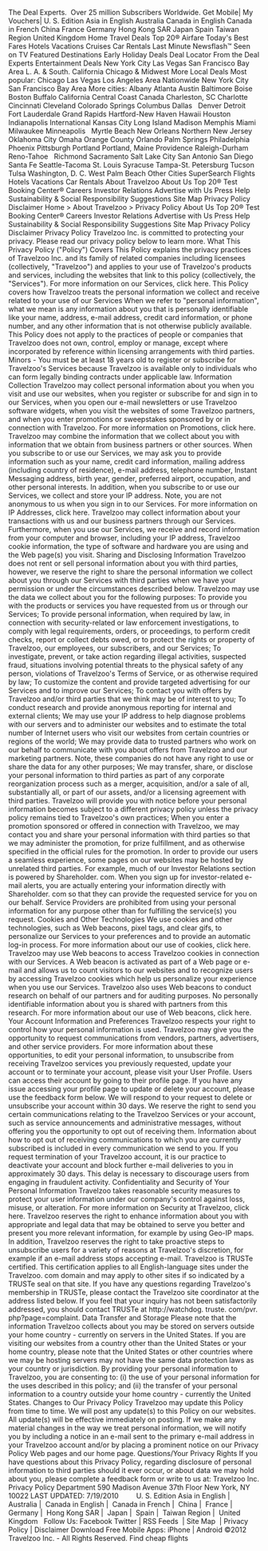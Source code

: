 The Deal Experts.  Over 25 million Subscribers Worldwide. Get Mobile| My Vouchers| U. S. Edition Asia in English Australia Canada in English Canada in French China France Germany Hong Kong SAR Japan Spain Taiwan Region United Kingdom Home Travel Deals Top 20® Airfare Today's Best Fares Hotels Vacations Cruises Car Rentals Last Minute Newsflash™ Seen on TV Featured Destinations Early Holiday Deals Deal Locator From the Deal Experts Entertainment Deals New York City Las Vegas San Francisco Bay Area L. A. & South. California Chicago & Midwest More Local Deals Most popular: Chicago Las Vegas Los Angeles Area Nationwide New York City San Francisco Bay Area More cities: Albany Atlanta Austin Baltimore Boise Boston Buffalo California Central Coast Canada Charleston, SC Charlotte Cincinnati Cleveland Colorado Springs Columbus Dallas   Denver Detroit Fort Lauderdale Grand Rapids Hartford-New Haven Hawaii Houston Indianapolis International Kansas City Long Island Madison Memphis Miami Milwaukee Minneapolis   Myrtle Beach New Orleans Northern New Jersey Oklahoma City Omaha Orange County Orlando Palm Springs Philadelphia Phoenix Pittsburgh Portland Portland, Maine Providence Raleigh-Durham Reno-Tahoe   Richmond Sacramento Salt Lake City San Antonio San Diego Santa Fe Seattle-Tacoma St. Louis Syracuse Tampa-St. Petersburg Tucson Tulsa Washington, D. C. West Palm Beach Other Cities SuperSearch Flights Hotels Vacations Car Rentals About Travelzoo About Us Top 20® Test Booking Center® Careers Investor Relations Advertise with Us Press Help Sustainability & Social Responsibility Suggestions Site Map Privacy Policy Disclaimer Home > About Travelzoo > Privacy Policy About Us Top 20® Test Booking Center® Careers Investor Relations Advertise with Us Press Help Sustainability & Social Responsibility Suggestions Site Map Privacy Policy Disclaimer Privacy Policy Travelzoo Inc. is committed to protecting your privacy. Please read our privacy policy below to learn more. What This Privacy Policy ("Policy") Covers This Policy explains the privacy practices of Travelzoo Inc. and its family of related companies including licensees (collectively, "Travelzoo") and applies to your use of Travelzoo's products and services, including the websites that link to this policy (collectively, the "Services"). For more information on our Services, click here. This Policy covers how Travelzoo treats the personal information we collect and receive related to your use of our Services When we refer to "personal information", what we mean is any information about you that is personally identifiable like your name, address, e-mail address, credit card information, or phone number, and any other information that is not otherwise publicly available. This Policy does not apply to the practices of people or companies that Travelzoo does not own, control, employ or manage, except where incorporated by reference within licensing arrangements with third parties. Minors - You must be at least 18 years old to register or subscribe for Travelzoo's Services because Travelzoo is available only to individuals who can form legally binding contracts under applicable law. Information Collection Travelzoo may collect personal information about you when you visit and use our websites, when you register or subscribe for and sign in to our Services, when you open our e-mail newsletters or use Travelzoo software widgets, when you visit the websites of some Travelzoo partners, and when you enter promotions or sweepstakes sponsored by or in connection with Travelzoo. For more information on Promotions, click here. Travelzoo may combine the information that we collect about you with information that we obtain from business partners or other sources. When you subscribe to or use our Services, we may ask you to provide information such as your name, credit card information, mailing address (including country of residence), e-mail address, telephone number, Instant Messaging address, birth year, gender, preferred airport, occupation, and other personal interests. In addition, when you subscribe to or use our Services, we collect and store your IP address. Note, you are not anonymous to us when you sign in to our Services. For more information on IP Addresses, click here. Travelzoo may collect information about your transactions with us and our business partners through our Services. Furthermore, when you use our Services, we receive and record information from your computer and browser, including your IP address, Travelzoo cookie information, the type of software and hardware you are using and the Web page(s) you visit. Sharing and Disclosing Information Travelzoo does not rent or sell personal information about you with third parties, however, we reserve the right to share the personal information we collect about you through our Services with third parties when we have your permission or under the circumstances described below. Travelzoo may use the data we collect about you for the following purposes: To provide you with the products or services you have requested from us or through our Services; To provide personal information, when required by law, in connection with security-related or law enforcement investigations, to comply with legal requirements, orders, or proceedings, to perform credit checks, report or collect debts owed, or to protect the rights or property of Travelzoo, our employees, our subscribers, and our Services; To investigate, prevent, or take action regarding illegal activities, suspected fraud, situations involving potential threats to the physical safety of any person, violations of Travelzoo's Terms of Service, or as otherwise required by law; To customize the content and provide targeted advertising for our Services and to improve our Services; To contact you with offers by Travelzoo and/or third parties that we think may be of interest to you; To conduct research and provide anonymous reporting for internal and external clients; We may use your IP address to help diagnose problems with our servers and to administer our websites and to estimate the total number of Internet users who visit our websites from certain countries or regions of the world; We may provide data to trusted partners who work on our behalf to communicate with you about offers from Travelzoo and our marketing partners. Note, these companies do not have any right to use or share the data for any other purposes; We may transfer, share, or disclose your personal information to third parties as part of any corporate reorganization process such as a merger, acquisition, and/or a sale of all, substantially all, or part of our assets, and/or a licensing agreement with third parties. Travelzoo will provide you with notice before your personal information becomes subject to a different privacy policy unless the privacy policy remains tied to Travelzoo's own practices; When you enter a promotion sponsored or offered in connection with Travelzoo, we may contact you and share your personal information with third parties so that we may administer the promotion, for prize fulfillment, and as otherwise specified in the official rules for the promotion. In order to provide our users a seamless experience, some pages on our websites may be hosted by unrelated third parties. For example, much of our Investor Relations section is powered by Shareholder. com. When you sign up for investor-related e-mail alerts, you are actually entering your information directly with Shareholder. com so that they can provide the requested service for you on our behalf. Service Providers are prohibited from using your personal information for any purpose other than for fulfilling the service(s) you request. Cookies and Other Technologies We use cookies and other technologies, such as Web beacons, pixel tags, and clear gifs, to personalize our Services to your preferences and to provide an automatic log-in process. For more information about our use of cookies, click here. Travelzoo may use Web beacons to access Travelzoo cookies in connection with our Services. A Web beacon is activated as part of a Web page or e-mail and allows us to count visitors to our websites and to recognize users by accessing Travelzoo cookies which help us personalize your experience when you use our Services. Travelzoo also uses Web beacons to conduct research on behalf of our partners and for auditing purposes. No personally identifiable information about you is shared with partners from this research. For more information about our use of Web beacons, click here. Your Account Information and Preferences Travelzoo respects your right to control how your personal information is used. Travelzoo may give you the opportunity to request communications from vendors, partners, advertisers, and other service providers. For more information about these opportunities, to edit your personal information, to unsubscribe from receiving Travelzoo services you previously requested, update your account or to terminate your account, please visit your User Profile. Users can access their account by going to their profile page. If you have any issue accessing your profile page to update or delete your account, please use the feedback form below. We will respond to your request to delete or unsubscribe your account within 30 days. We reserve the right to send you certain communications relating to the Travelzoo Services or your account, such as service announcements and administrative messages, without offering you the opportunity to opt out of receiving them. Information about how to opt out of receiving communications to which you are currently subscribed is included in every communication we send to you. If you request termination of your Travelzoo account, it is our practice to deactivate your account and block further e-mail deliveries to you in approximately 30 days. This delay is necessary to discourage users from engaging in fraudulent activity. Confidentiality and Security of Your Personal Information Travelzoo takes reasonable security measures to protect your user information under our company's control against loss, misuse, or alteration. For more information on Security at Travelzoo, click here. Travelzoo reserves the right to enhance information about you with appropriate and legal data that may be obtained to serve you better and present you more relevant information, for example by using Geo-IP maps. In addition, Travelzoo reserves the right to take proactive steps to unsubscribe users for a variety of reasons at Travelzoo's discretion, for example if an e-mail address stops accepting e-mail. Travelzoo is TRUSTe certified. This certification applies to all English-language sites under the Travelzoo. com domain and may apply to other sites if so indicated by a TRUSTe seal on that site. If you have any questions regarding Travelzoo's membership in TRUSTe, please contact the Travelzoo site coordinator at the address listed below. If you feel that your inquiry has not been satisfactorily addressed, you should contact TRUSTe at http://watchdog. truste. com/pvr. php?page=complaint. Data Transfer and Storage Please note that the information Travelzoo collects about you may be stored on servers outside your home country - currently on servers in the United States. If you are visiting our websites from a country other than the United States or your home country, please note that the United States or other countries where we may be hosting servers may not have the same data protection laws as your country or jurisdiction. By providing your personal information to Travelzoo, you are consenting to: (i) the use of your personal information for the uses described in this policy; and (ii) the transfer of your personal information to a country outside your home country - currently the United States. Changes to Our Privacy Policy Travelzoo may update this Policy from time to time. We will post any update(s) to this Policy on our websites. All update(s) will be effective immediately on posting. If we make any material changes in the way we treat personal information, we will notify you by including a notice in an e-mail sent to the primary e-mail address in your Travelzoo account and/or by placing a prominent notice on our Privacy Policy Web pages and our home page. Questions/Your Privacy Rights If you have questions about this Privacy Policy, regarding disclosure of personal information to third parties should it ever occur, or about data we may hold about you, please complete a feedback form or write to us at: Travelzoo Inc. Privacy Policy Department 590 Madison Avenue 37th Floor New York, NY 10022 LAST UPDATED: 7/19/2010         U. S. Edition Asia in English |  Australia |  Canada in English |  Canada in French |  China |  France |  Germany |  Hong Kong SAR |  Japan |  Spain |  Taiwan Region |  United Kingdom   Follow Us: Facebook Twitter | RSS Feeds  | Site Map  | Privacy Policy | Disclaimer Download Free Mobile Apps: iPhone | Android ©2012 Travelzoo Inc. - All Rights Reserved. Find cheap flights